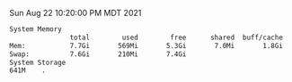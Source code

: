 Sun Aug 22 10:20:00 PM MDT 2021
```bash
System Memory
               total        used        free      shared  buff/cache   available
Mem:           7.7Gi       569Mi       5.3Gi       7.0Mi       1.8Gi       6.8Gi
Swap:          7.6Gi       210Mi       7.4Gi
System Storage
641M	.
```
